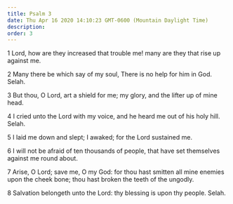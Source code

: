 ```yaml
---
title: Psalm 3
date: Thu Apr 16 2020 14:10:23 GMT-0600 (Mountain Daylight Time)
description: 
order: 3
---
```


<p>
  1 Lord, how are they increased that trouble me! many are they that rise up
  against me.
</p>
<p>
  2 Many there be which say of my soul, There is no help for him in God. Selah.
</p>
<p>
  3 But thou, O Lord, art a shield for me; my glory, and the lifter up of mine
  head.
</p>
<p>
  4 I cried unto the Lord with my voice, and he heard me out of his holy hill.
  Selah.
</p>
<p>5 I laid me down and slept; I awaked; for the Lord sustained me.</p>
<p>
  6 I will not be afraid of ten thousands of people, that have set themselves
  against me round about.
</p>
<p>
  7 Arise, O Lord; save me, O my God: for thou hast smitten all mine enemies
  upon the cheek bone; thou hast broken the teeth of the ungodly.
</p>
<p>
  8 Salvation belongeth unto the Lord: thy blessing is upon thy people. Selah.
</p>
